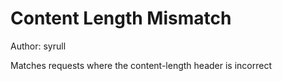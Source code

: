 # Content Length Mismatch

Author: syrull

Matches requests where the content-length header is incorrect